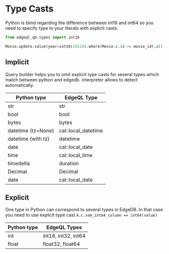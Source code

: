 # Type Casts
Python is blind regarding the difference between int16 and int64 so you need to 
specify type to your literals with explicit casts:

```python
from edgeql_qb.types import int16

Movie.update.value(year=int16(2022)).where(Movie.c.id == movie_id).all()
```

## Implicit

Query builder helps you to omit explicit type casts for several 
types which match between python and edgedb. interpreter allows to detect automatically.

| Python type        | EdgeQL Type         |
|--------------------|---------------------|
| str                | str                 |
| bool               | bool                |
| bytes              | bytes               |
| datetime (tz=None) | cal::local_datetime |
| datetime (with tz) | datetime            |
 | date               | cal::local_date     |
 | time               | cal::local_time     |
 | timedelta          | duration            |
 | Decimal            | Decimal             |
 | date               | cal::local_date     |


## Explicit

One type in Python can correspond to several types in EdgeDB. 
In that case you need to use explicit type cast `A.c.som_int64_column == int64(value)`

| Python type | EdgeQL Types        |
|-------------|---------------------|
 | int         | int16, int32, int64 |
| float       | float32, float64    |

